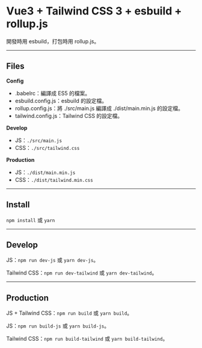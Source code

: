 # Vue3 + Tailwind CSS 3 + esbuild + rollup.js

開發時用 esbuild，打包時用 rollup.js。

---

## Files

**Config**

- .babelrc：編譯成 ES5 的檔案。
- esbuild.config.js：esbuild 的設定檔。
- rollup.config.js：將 ./src/main.js 編譯成 ./dist/main.min.js 的設定檔。
- tailwind.config.js：Tailwind CSS 的設定檔。

**Develop**

- JS：`./src/main.js`
- CSS：`./src/tailwind.css`

**Production**

- JS：`./dist/main.min.js`
- CSS：`./dist/tailwind.min.css`

---

## Install

`npm install` 或 `yarn`

---

## Develop

JS：`npm run dev-js` 或 `yarn dev-js`。

Tailwind CSS：`npm run dev-tailwind` 或 `yarn dev-tailwind`。

---

## Production

JS + Tailwind CSS：`npm run build` 或 `yarn build`。

JS：`npm run build-js` 或 `yarn build-js`。

Tailwind CSS：`npm run build-tailwind` 或 `yarn build-tailwind`。